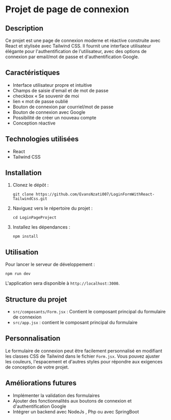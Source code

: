 
# Projet de page de connexion

## Description
Ce projet est une page de connexion moderne et réactive construite avec React et stylisée avec Tailwind CSS. Il fournit une interface utilisateur élégante pour l'authentification de l'utilisateur, avec des options de connexion par email/mot de passe et d'authentification Google.

## Caractéristiques
- Interface utilisateur propre et intuitive
- Champs de saisie d'email et de mot de passe
- checkbox « Se souvenir de moi
- lien « mot de passe oublié
- Bouton de connexion par courriel/mot de passe
- Bouton de connexion avec Google
- Possibilité de créer un nouveau compte
- Conception réactive

## Technologies utilisées
- React
- Tailwind CSS

## Installation
1. Clonez le dépôt :
   ```
   git clone https://github.com/EvansNzati007/LoginFormWithReact-TailwindCss.git
   ```
2. Naviguez vers le répertoire du projet :
   ```
   cd LoginPageProject
   ```
3. Installez les dépendances :
   ```
   npm install
   ```

## Utilisation
Pour lancer le serveur de développement :
```
npm run dev
```
L'application sera disponible à `http://localhost:3000`.

## Structure du projet
- `src/composants/Form.jsx` : Contient le composant principal du formulaire de connexion
- `src/app.jsx` : contient le composant principal du formulaire  

## Personnalisation
Le formulaire de connexion peut être facilement personnalisé en modifiant les classes CSS de Tailwind dans le fichier `Form.jsx`. Vous pouvez ajuster les couleurs, l'espacement et d'autres styles pour répondre aux exigences de conception de votre projet.

## Améliorations futures
- Implémenter la validation des formulaires
- Ajouter des fonctionnalités aux boutons de connexion et d'authentification Google
- Intégrer un backend avec NodeJs , Php ou avec SpringBoot 